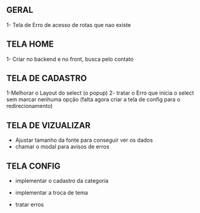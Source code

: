 ## GERAL

1- Tela de Erro de acesso de rotas que nao existe

## TELA HOME


1- Criar no backend e no front, busca pelo contato


## TELA DE CADASTRO

1-Melhorar o Layout do select (o popup)
2- tratar o Erro que inicia o select sem marcar nenhuma opção (falta agora criar a tela de config para o redirecionamento)

## TELA DE VIZUALIZAR

- Ajustar tamanho da fonte para conseguir ver os dados 
- chamar o modal para avisos de erros

## TELA CONFIG

- implementar o cadastro da categoria

- implementar a troca de tema

- tratar erros